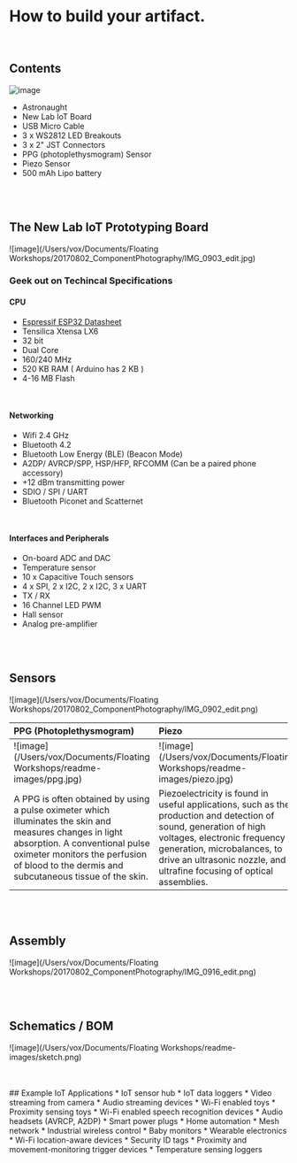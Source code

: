 # How to build your artifact.


<br/>


## Contents
![image](https://github.com/brunokruse/floating-workshops/blob/master/img/fw-contents.png?raw=true)

* Astronaught
* New Lab IoT Board
* USB Micro Cable
* 3 x WS2812 LED Breakouts
* 3 x 2" JST Connectors
* PPG (photoplethysmogram) Sensor
* Piezo Sensor
* 500 mAh Lipo battery

<br/>
<br/>

## The New Lab IoT Prototyping Board
![image](/Users/vox/Documents/Floating Workshops/20170802_ComponentPhotography/IMG_0903_edit.jpg)

### Geek out on Techincal Specifications

#### CPU
* [Espressif ESP32 Datasheet](https://www.espressif.com/sites/default/files/documentation/esp32_datasheet_en.pdf)
* Tensilica Xtensa LX6
* 32 bit
* Dual Core
* 160/240 MHz
* 520 KB RAM ( Arduino has 2 KB )
* 4-16 MB Flash

<br/>

#### Networking
* Wifi 2.4 GHz
* Bluetooth 4.2
* Bluetooth Low Energy (BLE) (Beacon Mode)
* A2DP/ AVRCP/SPP, HSP/HFP, RFCOMM (Can be a paired phone accessory)
* +12 dBm transmitting power
* SDIO / SPI / UART
* Bluetooth Piconet and Scatternet

<br/>

#### Interfaces and Peripherals
* On-board ADC and DAC
* Temperature sensor
* 10 x Capacitive Touch sensors
* 4 x SPI, 2 x I2C, 2 x I2C, 3 x UART
* TX / RX
* 16 Channel LED PWM
* Hall sensor
* Analog pre-amplifier

<br/>
<br/>

## Sensors
![image](/Users/vox/Documents/Floating Workshops/20170802_ComponentPhotography/IMG_0902_edit.png)


|  PPG (Photoplethysmogram) |  Piezo |
|:--|:--|
| ![image](/Users/vox/Documents/Floating Workshops/readme-images/ppg.jpg)  | ![image](/Users/vox/Documents/Floating Workshops/readme-images/piezo.jpg)  |
|  A PPG is often obtained by using a pulse oximeter which illuminates the skin and measures changes in light absorption. A conventional pulse oximeter monitors the perfusion of blood to the dermis and subcutaneous tissue of the skin. |  Piezoelectricity is found in useful applications, such as the production and detection of sound, generation of high voltages, electronic frequency generation, microbalances, to drive an ultrasonic nozzle, and ultrafine focusing of optical assemblies. |


<br/>
<br/>

## Assembly
![image](/Users/vox/Documents/Floating Workshops/20170802_ComponentPhotography/IMG_0916_edit.png)


<br/>
<br/>

## Schematics / BOM
![image](/Users/vox/Documents/Floating Workshops/readme-images/sketch.png)

<br/>
<br/>
## Example IoT Applications
* IoT sensor hub
* IoT data loggers
* Video streaming from camera
* Audio streaming devices
* Wi-Fi enabled toys
* Proximity sensing toys
* Wi-Fi enabled speech recognition devices
* Audio headsets (AVRCP, A2DP)
* Smart power plugs
* Home automation
* Mesh network
* Industrial wireless control
* Baby monitors
* Wearable electronics
* Wi-Fi location-aware devices
* Security ID tags
* Proximity and movement-monitoring trigger devices
* Temperature sensing loggers
